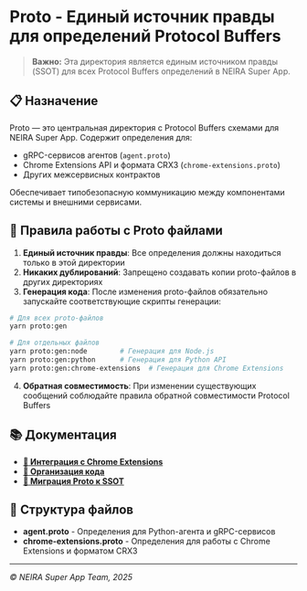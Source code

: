 # Proto - Единый источник правды для определений Protocol Buffers

> **Важно:** Эта директория является единым источником правды (SSOT) для всех Protocol Buffers определений в NEIRA Super App.

## 📋 Назначение

Proto — это центральная директория с Protocol Buffers схемами для NEIRA Super App. Содержит определения для:

- gRPC-сервисов агентов (`agent.proto`)
- Chrome Extensions API и формата CRX3 (`chrome-extensions.proto`)
- Других межсервисных контрактов

Обеспечивает типобезопасную коммуникацию между компонентами системы и внешними сервисами.

## 🔧 Правила работы с Proto файлами

1. **Единый источник правды**: Все определения должны находиться только в этой директории
2. **Никаких дублирований**: Запрещено создавать копии proto-файлов в других директориях
3. **Генерация кода**: После изменения proto-файлов обязательно запускайте соответствующие скрипты генерации:

```bash
# Для всех proto-файлов
yarn proto:gen

# Для отдельных файлов
yarn proto:gen:node        # Генерация для Node.js
yarn proto:gen:python      # Генерация для Python API
yarn proto:gen:chrome-extensions  # Генерация для Chrome Extensions
```

4. **Обратная совместимость**: При изменении существующих сообщений соблюдайте правила обратной совместимости Protocol Buffers

## 📚 Документация

- **[📖 Интеграция с Chrome Extensions](/docs/04-reference/02-chrome-extensions.md)**
- **[📖 Организация кода](/docs/03-core-concepts/03-code-organization.md)**
- **[📖 Миграция Proto к SSOT](/docs/fixes/proto-ssot-consolidation.md)**

## 📂 Структура файлов

- **agent.proto** - Определения для Python-агента и gRPC-сервисов
- **chrome-extensions.proto** - Определения для работы с Chrome Extensions и форматом CRX3

---

_© NEIRA Super App Team, 2025_
